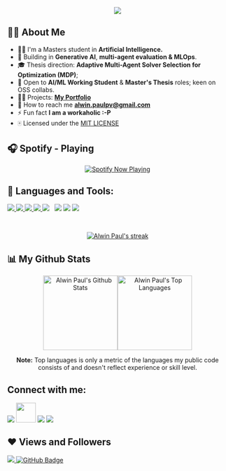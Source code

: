 <p align="center">

<!-- <a href="#"><img height="280px" /></a> -->

  <a href="https://www.linkedin.com/in/alwin-paul/">
    <img
      src="https://readme-typing-svg.herokuapp.com/?color=%2336BCF7&center=true&lines=Hi%2C+I%27m+Alwin+Paul"
    />
  </a>

</p>

<!-- <h1 align="center">Hi <img width="30px" />, I'm Alwin</h1>
<h3 align="center">I'm a passionate Information Security Researcher from India 🇮🇳.</h3> -->

## 🙋‍♂️ About Me

- 👨‍🎓 I'm a Masters student in **Artificial Intelligence.**
- 🧪 Building in **Generative AI**, **multi-agent evaluation & MLOps**.
- 🎓 Thesis direction: **Adaptive Multi-Agent Solver Selection for Optimization (MDP)**;
- 🤝 Open to **AI/ML Working Student** & **Master's Thesis** roles; keen on OSS collabs.
- 🧑‍💻 Projects: **[My Portfolio](https://alwinpaul.me)**
- 💬 How to reach me **alwin.paulpv@gmail.com**
- ⚡ Fun fact **I am a workaholic :-P**
- 🀄 Licensed under the [MIT LICENSE](LICENSE)

## 🎧 Spotify - Playing

<p align="center">
  <a href="https://open.spotify.com/user/31j4emb6t27hdsu4vybyklnc57v4">
    <img
      alt="Spotify Now Playing"
      src="https://spotify-github-profile.kittinanx.com/api/view.svg?uid=31j4emb6t27hdsu4vybyklnc57v4&cover_image=false&theme=default&show_offline=false&background_color=121212&interchange=true&bar_color_cover=true"
    />
  </a>
</p>

## 🚀 Languages and Tools:

<p align="left">
     <a href="https://isocpp.org/" target="_blank"> <img src="https://img.icons8.com/color/48/000000/c-plus-plus-logo.png"/> </a>
    <a href="https://www.w3.org/html/" target="_blank"> <img src="https://img.icons8.com/color/48/000000/html-5.png"/> </a>
    <a href="https://www.w3schools.com/css/" target="_blank"> <img src="https://img.icons8.com/color/48/000000/css3.png"/> </a>
    <a href="https://getbootstrap.com" target="_blank"> <img src="https://img.icons8.com/color/48/000000/bootstrap.png"/> </a>
    <a style="padding-right:8px;" href="https://www.mysql.com/" target="_blank"> <img src="https://img.icons8.com/fluent/50/000000/mysql-logo.png"/></a>
    <a href="https://www.linux.org" target="_blank"><img src="https://img.icons8.com/color/48/000000/linux"></a>
    <a href="https://cloud.google.com" target="_blank"><img src="https://img.icons8.com/color/48/000000/google-cloud"></a>
    <a href="https://git-scm.com/" target="_blank"> <img src="https://img.icons8.com/color/48/000000/git.png"/> </a>
</p>

</br>

<p align="center">
    <a href="https://github.com/nullpwn">
        <img
         title="🔥 Get streak stats for your profile at git.io/streak-stats"
         alt="Alwin Paul's streak"
         src="https://github-readme-streak-stats.herokuapp.com/?user=alwinpaul1&theme=black-ice&hide_border=true&stroke=0000&background=060A0CD0"/>
    </a>
</p>

## 📊 My Github Stats

<p align="center">
<img height="170em" alt="Alwin Paul's Github Stats" src="https://github-readme-stats.vercel.app/api?username=alwinpaul1&show_icons=true&count_private=true&theme=react&hide_border=true&bg_color=0D1117" /><img height="170em" alt="Alwin Paul's Top Languages" src="https://github-readme-stats.vercel.app/api/top-langs/?username=alwinpaul1&langs_count=8&count_private=true&layout=compact&theme=react&hide_border=true&bg_color=0D1117" />
</p>

<p align="center">
  <b>Note:</b> Top languages is only a metric of the languages my public code consists of and doesn't reflect experience or skill level.
</p>

## Connect with me:

<p align="left">
<a href="https://www.linkedin.com/in/alwin-paul/"><img src="https://img.icons8.com/color/48/linkedin.png"/></a>
<a href="https://x.com/_alwinpaul_"><img src="https://upload.wikimedia.org/wikipedia/commons/5/57/X_logo_2023_%28white%29.png" width="45" height="45"/></a>
<a href="https://www.instagram.com/alwi._nn/"><img src="https://img.icons8.com/color/45/000000/instagram-new.png"/></a>
<a href="https://www.facebook.com/alwin.paul.4040/"><img src="https://img.icons8.com/fluent/48/000000/facebook-new.png"/></a>
</p>

## ❤ Views and Followers

<a href="https://github.com/nullpwn">
    <img src="https://komarev.com/ghpvc/?username=alwinpaul1&color=blueviolet">
</a>
<a href="https://github.com/alwinpaul1?tab=followers"><img src="https://img.shields.io/github/followers/alwinpaul1?label=Followers&style=social" alt="GitHub Badge"></a>
